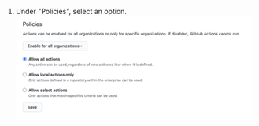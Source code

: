 1. Under "Policies", select an option.
  ![Enable, disable, or limits actions for this enterprise account](/assets/images/help/organizations/enterprise-actions-policy.png)